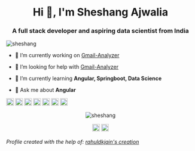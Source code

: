 <h1 align="center">Hi 👋, I'm Sheshang Ajwalia</h1>
<h3 align="center">A full stack developer and aspiring data scientist from India</h3>
<p align="left"> <img src="https://komarev.com/ghpvc/?username=sheshang" alt="sheshang" /> </p>

- 🔭 I’m currently working on [Gmail-Analyzer](https://github.com/sheshang/Gmail-Analyzer)

- 🤔 I’m looking for help with [Gmail-Analyzer](https://github.com/sheshang/Gmail-Analyzer)

- 🌱 I’m currently learning **Angular, Springboot, Data Science**

- 💬 Ask me about **Angular**

<p align="left"><img src="https://konpa.github.io/devicon/devicon.git/icons/angularjs/angularjs-original.svg" alt="angularjs" width="20" height="20"/> <img src="https://konpa.github.io/devicon/devicon.git/icons/bootstrap/bootstrap-plain.svg" alt="bootstrap" width="20" height="20"/> <img src="https://konpa.github.io/devicon/devicon.git/icons/css3/css3-original-wordmark.svg" alt="css3" width="20" height="20"/> <img src="https://konpa.github.io/devicon/devicon.git/icons/html5/html5-original-wordmark.svg" alt="html5" width="20" height="20"/> <img src="https://konpa.github.io/devicon/devicon.git/icons/java/java-original-wordmark.svg" alt="java" width="20" height="20"/> <img src="https://konpa.github.io/devicon/devicon.git/icons/typescript/typescript-original.svg" alt="typescript" width="20" height="20"/> <img src="https://konpa.github.io/devicon/devicon.git/icons/python/python-original-wordmark.svg" alt="python" width="20" height="20"/></p><p align="center"> <img src="https://github-readme-stats.vercel.app/api?username=sheshang&show_icons=true" alt="sheshang" /> </p>

<p align="center">
<a href="https://linkedin.com/in/sheshangajwalia" target="blank"><img align="center" src="https://cdn.jsdelivr.net/npm/simple-icons@3.0.1/icons/linkedin.svg" alt="sheshangajwalia" height="20" width="20" /></a>
<a href="https://fb.com/sidhdharth.ajwalia" target="blank"><img align="center" src="https://cdn.jsdelivr.net/npm/simple-icons@3.0.1/icons/facebook.svg" alt="sidhdharth.ajwalia" height="20" width="20" /></a>
</p>

<h6>Profile created with the help of: <a href="https://rahuldkjain.github.io/gh-profile-readme-generator">rahuldkjain's creation</a></h6>
